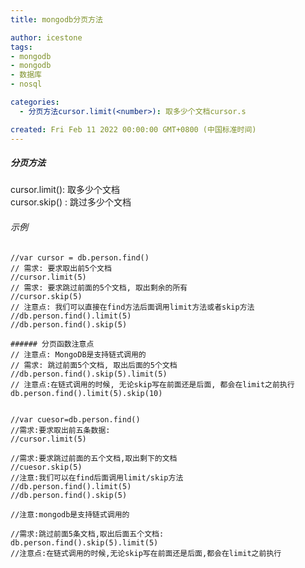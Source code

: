```yaml
---
title: mongodb分页方法

author: icestone
tags:
- mongodb
- mongodb
- 数据库
- nosql

categories:  
  - 分页方法cursor.limit(<number>): 取多少个文档cursor.s  

created: Fri Feb 11 2022 00:00:00 GMT+0800 (中国标准时间)
---
```

##### 分页方法

cursor.limit(): 取多少个文档  
cursor.skip() : 跳过多少个文档

###### 示例

    //var cursor = db.person.find()
    // 需求: 要求取出前5个文档
    //cursor.limit(5)
    // 需求: 要求跳过前面的5个文档, 取出剩余的所有
    //cursor.skip(5)
    // 注意点: 我们可以直接在find方法后面调用limit方法或者skip方法
    //db.person.find().limit(5)
    //db.person.find().skip(5)
    
    ###### 分页函数注意点
    // 注意点: MongoDB是支持链式调用的
    // 需求: 跳过前面5个文档, 取出后面的5个文档
    //db.person.find().skip(5).limit(5)
    // 注意点:在链式调用的时候, 无论skip写在前面还是后面, 都会在limit之前执行
    db.person.find().limit(5).skip(10)
    

    //var cuesor=db.person.find()
    //需求:要求取出前五条数据:
    //cursor.limit(5)
    
    //需求:要求跳过前面的五个文档,取出剩下的文档
    //cuesor.skip(5)
    //注意:我们可以在find后面调用limit/skip方法
    //db.person.find().limit(5)
    //db.person.find().skip(5)
    
    //注意:mongodb是支持链式调用的
    
    //需求:跳过前面5条文档,取出后面五个文档:
    db.person.find().skip(5).limit(5)
    //注意点:在链式调用的时候,无论skip写在前面还是后面,都会在limit之前执行